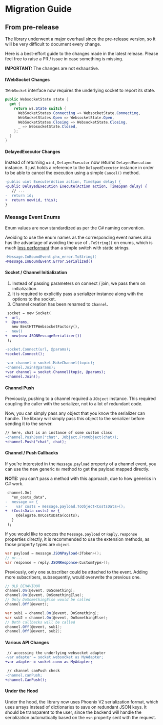
# Migration Guide

## From pre-release

The library underwent a major overhaul since the pre-release version, so it will be very difficult to document every change.

Here is a best-effort guide to the changes made in the latest release. Please feel free to raise a PR / issue in case something is missing.

**IMPORTANT:** The changes are not exhaustive.

#### IWebSocket Changes

`IWebSocket` interface now requires the underlying socket to report its state.

```cs
public WebsocketState state {
  get {
    return ws.State switch {
      WebSocketStates.Connecting => WebsocketState.Connecting,
      WebSocketStates.Open => WebsocketState.Open,
      WebSocketStates.Closing => WebsocketState.Closing,
      _ => WebsocketState.Closed,
    };
  }
}
```

#### DelayedExecutor Changes

Instead of returning `uint`, `DelayedExecutor` now returns `DelayedExecution` instance. It just holds a reference to the `DelayedExecutor` instance in order to be able to cancel the execution using a simple `Cancel()` method.

```diff
-public uint Execute(Action action, TimeSpan delay) {
+public DelayedExecution Execute(Action action, TimeSpan delay) {
   // ...
-  return id;
+  return new(id, this);
}
```

### Message Event Enums

Enum values are now standardized as per the C# naming convention.

Avoiding to use the enum names as the corresponding event names also has the advantage of avoiding the use of `.ToString()` on enums, which is much [less performant][enum-tostring-performance] than a simple switch with static strings.

```diff
-Message.InBoundEvent.phx_error.ToString()
+Message.InBoundEvent.Error.Serialized()
```

#### Socket / Channel Initialization

1. Instead of passing parameters on connect / join, we pass them on initialization.
2. It is required to explicitly pass a serializer instance along with the options to the socket.
3. Channel creation has been renamed to `Channel`.

```diff
 socket = new Socket(
+  url,
+  @params,
   new BestHTTPWebsocketFactory(),
-  new()
+  new(new JSONMessageSerializer())
 );

-socket.Connect(url, @params);
+socket.Connect();
 
-var channel = socket.MakeChannel(topic);
-channel.Join(@params);
+var channel = socket.Channel(topic, @params);
+channel.Join();
```

#### Channel Push

Previously, pushing to a channel required a `JObject` instance. This required coupling the caller with the serializer, not to a lot of redundant code.

Now, you can simply pass any object that you know the serializer can handle. The library will simply pass this object to the serializer before sending it to the server.

```diff
// here, chat is an instance of some custom class
-channel.PushJson("chat", JObject.FromObject(chat));
+channel.Push("chat", chat);
```

#### Channel / Push Callbacks

If you're interested in the `Message.payload` property of a channel event, you can use the new generic `On` method to get the payload mapped directly.

**NOTE:** you can't pass a method with this approach, due to how generics in C# work.

```diff
 channel.On(
   "on_costs_data",
-  message => {
-    var costs = message.payload.ToObject<CostsData>();
+  (CostsData costs) => {
     @delegate.OnCostsData(costs);
   }
 );
```

If you would like to access the `Message.payload` or `Reply.response` properties directly, it is recommended to use the extension methods, as those property types are `object`.

```cs
var payload = message.JSONPayload<JToken>();
// or...
var response = reply.JSONResponse<CustomType>();
```

Previously, only one subscriber could be attached to the event. Adding more subscribers, subsequently, would overwrite the previous one.

```cs
// OLD BEHAVIOUR
channel.On(@event, DoSomething);
channel.On(@event, DoSomethingElse);
// Only DoSomethingElse would be called
channel.Off(@event);
```

```cs
var sub1 = channel.On(@event, DoSomething);
var sub2 = channel.On(@event, DoSomethingElse);
// Both callbacks will be called
channel.Off(@event, sub1);
channel.Off(@event, sub2);
```

#### Various API Changes

```diff
 // accessing the underlying websocket adapter
-var adapter = socket.websocket as MyAdapter;
+var adapter = socket.conn as MyAdapter;
```

```diff
 // channel canPush check
-channel.canPush;
+channel.CanPush();
```

#### Under the Hood

Under the hood, the library now uses Phoenix V2 serialization format, which uses arrays instead of dictionaries to save on redundant JSON keys. It should be transparent to the user, since the backend will handle the serialization automatically based on the `vsn` property sent with the request.

[enum-tostring-performance]: https://youtu.be/BoE5Y6Xkm6w
